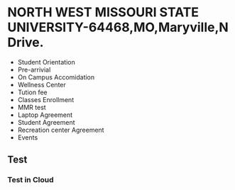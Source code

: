 # NORTH WEST MISSOURI STATE UNIVERSITY-64468,MO,Maryville,N Drive.
- Student Orientation
- Pre-arrivial
- On Campus Accomidation
- Wellness Center
- Tution fee
- Classes Enrollment
- MMR test
- Laptop Agreement
- Student Agreement 
- Recreation center Agreement
- Events


## Test


### Test in Cloud
